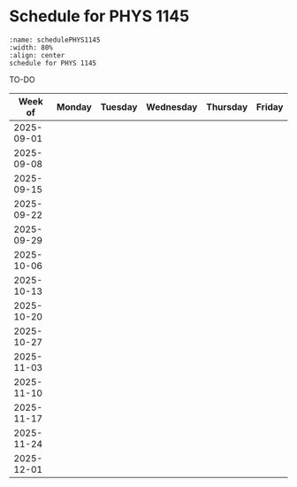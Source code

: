 # Schedule for PHYS 1145


```{figure} ScheduleFigures/2025_Fall_LabSchedulePrintout_1145L_simplified.jpg
:name: schedulePHYS1145
:width: 80%
:align: center
schedule for PHYS 1145
```

TO-DO

| Week of     | Monday     | Tuesday   | Wednesday | Thursday  | Friday   |
|------------|-----------|-----------|-----------|-----------|-----------|
| 2025-09-01 |           |           |           |           |           |
| 2025-09-08 |           |           |           |           |           |
| 2025-09-15 |           |           |           |           |           |
| 2025-09-22 |           |           |           |           |           |
| 2025-09-29 |           |           |           |           |           |
| 2025-10-06 |           |           |           |           |           |
| 2025-10-13 |           |           |           |           |           |
| 2025-10-20 |           |           |           |           |           |
| 2025-10-27 |           |           |           |           |           |
| 2025-11-03 |           |           |           |           |           |
| 2025-11-10 |           |           |           |           |           |
| 2025-11-17 |           |           |           |           |           |
| 2025-11-24 |           |           |           |           |           |
| 2025-12-01 |           |           |           |           |           |
